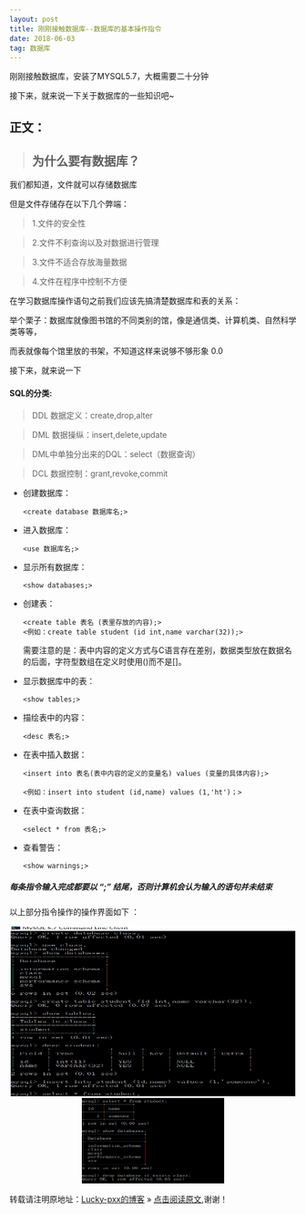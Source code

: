 ```yaml
---
layout: post
title: 刚刚接触数据库--数据库的基本操作指令
date: 2018-06-03
tag: 数据库
---  
```


刚刚接触数据库，安装了MYSQL5.7，大概需要二十分钟

接下来，就来说一下关于数据库的一些知识吧~

## 正文：
 
> ## 为什么要有数据库？

我们都知道，文件就可以存储数据库

但是文件存储存在以下几个弊端：

> 1.文件的安全性

> 2.文件不利查询以及对数据进行管理

> 3.文件不适合存放海量数据

> 4.文件在程序中控制不方便

在学习数据库操作语句之前我们应该先搞清楚数据库和表的关系：

举个栗子：数据库就像图书馆的不同类别的馆，像是通信类、计算机类、自然科学类等等，

而表就像每个馆里放的书架，不知道这样来说够不够形象 0.0

接下来，就来说一下

#### SQL的分类:

> DDL 数据定义：create,drop,alter
	
> DML 数据操纵：insert,delete,update
	
> DML中单独分出来的DQL：select（数据查询）
	
> DCL 数据控制：grant,revoke,commit
	
*   创建数据库：

        <create database 数据库名;>
		
*   进入数据库：

        <use 数据库名;>
		
*   显示所有数据库：

        <show databases;>	

*   创建表：

        <create table 表名 (表里存放的内容);>
		<例如：create table student (id int,name varchar(32));>

	需要注意的是：表中内容的定义方式与C语言存在差别，数据类型放在数据名的后面，字符型数组在定义时使用()而不是[]。
	
*   显示数据库中的表：

        <show tables;>

*   描绘表中的内容：

        <desc 表名;>

*   在表中插入数据：

        <insert into 表名(表中内容的定义的变量名) values (变量的具体内容);>

        <例如：insert into student (id,name) values (1,'ht')；>
		
*   在表中查询数据：

        <select * from 表名;>

*   查看警告：

        <show warnings;>		
		
##### 每条指令输入完成都要以 “;” 结尾，否则计算机会认为输入的语句并未结束

以上部分指令操作的操作界面如下 ：
<div align="center">
	<img src="/images/posts/database/data1.png" height="300" width="500">  
</div>
<div align="center">
	<img src="/images/posts/database/data2.png" height="150" width="250">  
</div>


转载请注明原地址：[Lucky-pxx的博客](http://www.bingoxin.top) » [点击阅读原文](http://www.bingoxin.top/2018/06/%E6%95%B0%E6%8D%AE%E5%BA%93%E5%9F%BA%E6%9C%AC%E6%93%8D%E4%BD%9C/),谢谢！